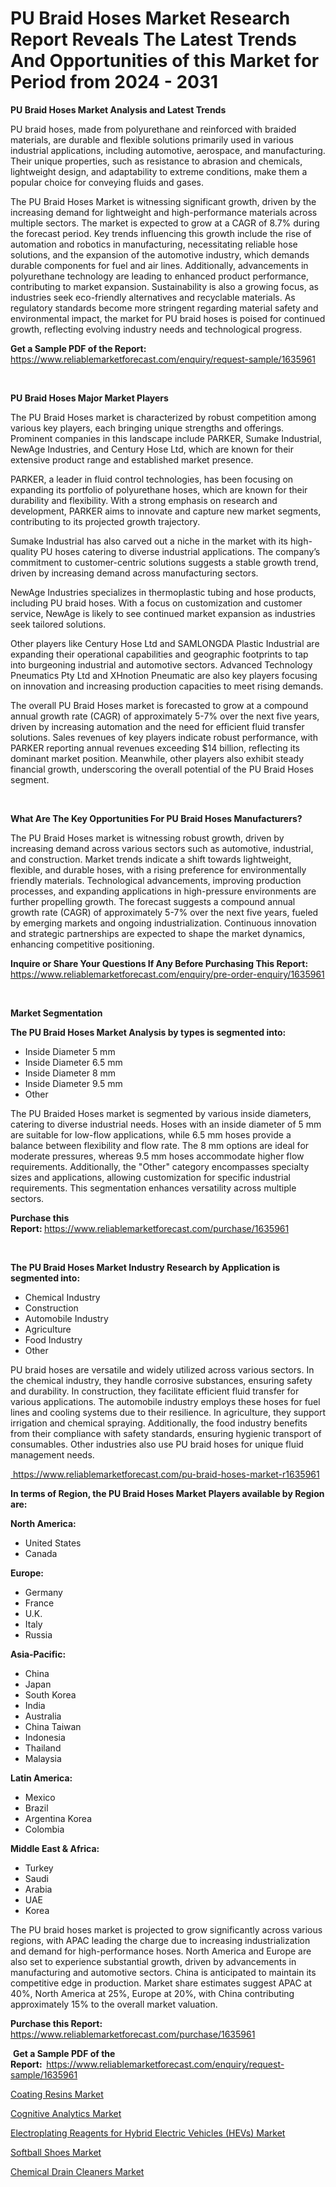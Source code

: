 <p><h1>PU Braid Hoses Market Research Report Reveals The Latest Trends And Opportunities of this Market for Period from 2024 - 2031</h1></p><p><strong>PU Braid Hoses Market Analysis and Latest Trends</strong></p>
<p><p>PU braid hoses, made from polyurethane and reinforced with braided materials, are durable and flexible solutions primarily used in various industrial applications, including automotive, aerospace, and manufacturing. Their unique properties, such as resistance to abrasion and chemicals, lightweight design, and adaptability to extreme conditions, make them a popular choice for conveying fluids and gases.</p><p>The PU Braid Hoses Market is witnessing significant growth, driven by the increasing demand for lightweight and high-performance materials across multiple sectors. The market is expected to grow at a CAGR of 8.7% during the forecast period. Key trends influencing this growth include the rise of automation and robotics in manufacturing, necessitating reliable hose solutions, and the expansion of the automotive industry, which demands durable components for fuel and air lines. Additionally, advancements in polyurethane technology are leading to enhanced product performance, contributing to market expansion. Sustainability is also a growing focus, as industries seek eco-friendly alternatives and recyclable materials. As regulatory standards become more stringent regarding material safety and environmental impact, the market for PU braid hoses is poised for continued growth, reflecting evolving industry needs and technological progress.</p></p>
<p><strong>Get a Sample PDF of the Report:&nbsp;</strong> <a href="https://www.reliablemarketforecast.com/enquiry/request-sample/1635961">https://www.reliablemarketforecast.com/enquiry/request-sample/1635961</a></p>
<p>&nbsp;</p>
<p><strong>PU Braid Hoses Major Market Players</strong></p>
<p><p>The PU Braid Hoses market is characterized by robust competition among various key players, each bringing unique strengths and offerings. Prominent companies in this landscape include PARKER, Sumake Industrial, NewAge Industries, and Century Hose Ltd, which are known for their extensive product range and established market presence.</p><p>PARKER, a leader in fluid control technologies, has been focusing on expanding its portfolio of polyurethane hoses, which are known for their durability and flexibility. With a strong emphasis on research and development, PARKER aims to innovate and capture new market segments, contributing to its projected growth trajectory.</p><p>Sumake Industrial has also carved out a niche in the market with its high-quality PU hoses catering to diverse industrial applications. The company’s commitment to customer-centric solutions suggests a stable growth trend, driven by increasing demand across manufacturing sectors.</p><p>NewAge Industries specializes in thermoplastic tubing and hose products, including PU braid hoses. With a focus on customization and customer service, NewAge is likely to see continued market expansion as industries seek tailored solutions.</p><p>Other players like Century Hose Ltd and SAMLONGDA Plastic Industrial are expanding their operational capabilities and geographic footprints to tap into burgeoning industrial and automotive sectors. Advanced Technology Pneumatics Pty Ltd and XHnotion Pneumatic are also key players focusing on innovation and increasing production capacities to meet rising demands.</p><p>The overall PU Braid Hoses market is forecasted to grow at a compound annual growth rate (CAGR) of approximately 5-7% over the next five years, driven by increasing automation and the need for efficient fluid transfer solutions. Sales revenues of key players indicate robust performance, with PARKER reporting annual revenues exceeding $14 billion, reflecting its dominant market position. Meanwhile, other players also exhibit steady financial growth, underscoring the overall potential of the PU Braid Hoses segment.</p></p>
<p>&nbsp;</p>
<p><strong>What Are The Key Opportunities For PU Braid Hoses Manufacturers?</strong></p>
<p><p>The PU Braid Hoses market is witnessing robust growth, driven by increasing demand across various sectors such as automotive, industrial, and construction. Market trends indicate a shift towards lightweight, flexible, and durable hoses, with a rising preference for environmentally friendly materials. Technological advancements, improving production processes, and expanding applications in high-pressure environments are further propelling growth. The forecast suggests a compound annual growth rate (CAGR) of approximately 5-7% over the next five years, fueled by emerging markets and ongoing industrialization. Continuous innovation and strategic partnerships are expected to shape the market dynamics, enhancing competitive positioning.</p></p>
<p><strong>Inquire or Share Your Questions If Any Before Purchasing This Report:</strong> <a href="https://www.reliablemarketforecast.com/enquiry/pre-order-enquiry/1635961">https://www.reliablemarketforecast.com/enquiry/pre-order-enquiry/1635961</a></p>
<p>&nbsp;</p>
<p><strong>Market Segmentation</strong></p>
<p><strong>The PU Braid Hoses Market Analysis by types is segmented into:</strong></p>
<p><ul><li>Inside Diameter 5 mm</li><li>Inside Diameter 6.5 mm</li><li>Inside Diameter 8 mm</li><li>Inside Diameter 9.5 mm</li><li>Other</li></ul></p>
<p><p>The PU Braided Hoses market is segmented by various inside diameters, catering to diverse industrial needs. Hoses with an inside diameter of 5 mm are suitable for low-flow applications, while 6.5 mm hoses provide a balance between flexibility and flow rate. The 8 mm options are ideal for moderate pressures, whereas 9.5 mm hoses accommodate higher flow requirements. Additionally, the "Other" category encompasses specialty sizes and applications, allowing customization for specific industrial requirements. This segmentation enhances versatility across multiple sectors.</p></p>
<p><strong>Purchase this Report:&nbsp;</strong><a href="https://www.reliablemarketforecast.com/purchase/1635961">https://www.reliablemarketforecast.com/purchase/1635961</a></p>
<p>&nbsp;</p>
<p><strong>The PU Braid Hoses Market Industry Research by Application is segmented into:</strong></p>
<p><ul><li>Chemical Industry</li><li>Construction</li><li>Automobile Industry</li><li>Agriculture</li><li>Food Industry</li><li>Other</li></ul></p>
<p><p>PU braid hoses are versatile and widely utilized across various sectors. In the chemical industry, they handle corrosive substances, ensuring safety and durability. In construction, they facilitate efficient fluid transfer for various applications. The automobile industry employs these hoses for fuel lines and cooling systems due to their resilience. In agriculture, they support irrigation and chemical spraying. Additionally, the food industry benefits from their compliance with safety standards, ensuring hygienic transport of consumables. Other industries also use PU braid hoses for unique fluid management needs.</p></p>
<p><a href="https://www.reliablemarketforecast.com/pu-braid-hoses-market-r1635961">&nbsp;https://www.reliablemarketforecast.com/pu-braid-hoses-market-r1635961</a></p>
<p><strong>In terms of Region, the PU Braid Hoses Market Players available by Region are:</strong></p>
<p>
    <p> <strong> North America: </strong>
        <ul>
            <li>United States</li>
            <li>Canada</li>
        </ul>
        </p> 
    <p> <strong> Europe: </strong>
        <ul>
            <li>Germany</li>
            <li>France</li>
            <li>U.K.</li>
            <li>Italy</li>
            <li>Russia</li>
        </ul>
        </p> 
    <p> <strong> Asia-Pacific: </strong>
        <ul>
            <li>China</li>
            <li>Japan</li>
            <li>South Korea</li>
            <li>India</li>
            <li>Australia</li>
            <li>China Taiwan</li>
            <li>Indonesia</li>
            <li>Thailand</li>
            <li>Malaysia</li>
        </ul>
        </p> 
    <p> <strong> Latin America: </strong>
        <ul>
            <li>Mexico</li>
            <li>Brazil</li>
            <li>Argentina Korea</li>
            <li>Colombia</li>
        </ul>
        </p> 
    <p> <strong> Middle East & Africa: </strong>
        <ul>
            <li>Turkey</li>
            <li>Saudi</li>
            <li>Arabia</li>
            <li>UAE</li>
            <li>Korea</li>
        </ul>
    </p>
    </p>
<p><p>The PU braid hoses market is projected to grow significantly across various regions, with APAC leading the charge due to increasing industrialization and demand for high-performance hoses. North America and Europe are also set to experience substantial growth, driven by advancements in manufacturing and automotive sectors. China is anticipated to maintain its competitive edge in production. Market share estimates suggest APAC at 40%, North America at 25%, Europe at 20%, with China contributing approximately 15% to the overall market valuation.</p></p>
<p><strong>Purchase this Report: </strong><a href="https://www.reliablemarketforecast.com/purchase/1635961">https://www.reliablemarketforecast.com/purchase/1635961</a></p>
<p>&nbsp;<strong>Get a Sample PDF of the Report:&nbsp;&nbsp;</strong><a href="https://www.reliablemarketforecast.com/enquiry/request-sample/1635961">https://www.reliablemarketforecast.com/enquiry/request-sample/1635961</a></p>
<p><strong></strong></p>
<p><p><a href="https://www.linkedin.com/pulse/coating-resins-market-size-type-acrylicalkydvinylpolyurethaneepoxyaminounsaturated-tbbre?trackingId=rSBEDyBSSRS%2Fa5u1VGX9Xg%3D%3D">Coating Resins Market</a></p><p><a href="https://www.linkedin.com/pulse/what-factors-influence-cognitive-analytics-market-coming-years-rc71e?trackingId=bMWGC9MBRVSuQXBVklQA6A%3D%3D">Cognitive Analytics Market</a></p><p><a href="https://medium.com/@ayesakhan68/the-role-of-electroplating-reagents-for-hybrid-electric-vehicles-hevs-market-applications-17ac44e93a0b?postPublishedType=repub">Electroplating Reagents for Hybrid Electric Vehicles (HEVs) Market</a></p><p><a href="https://issuu.com/reportprime-2/docs/softball-shoes-market-size-2030.ppt_45dd7e1675c573">Softball Shoes Market</a></p><p><a href="https://issuu.com/reportprime-2/docs/chemical-drain-cleaners-market-size_c147392bcbc303">Chemical Drain Cleaners Market</a></p></p>